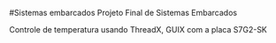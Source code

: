 #Sistemas embarcados
Projeto Final de Sistemas Embarcados

Controle de temperatura usando ThreadX, GUIX com a placa S7G2-SK